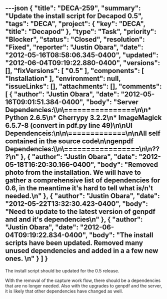 ---json
{
  "title": "DECA-259",
  "summary": "Update the install script for Decapod 0.5",
  "tags": "DECA",
  "project": {
    "key": "DECA",
    "title": "Decapod"
  },
  "type": "Task",
  "priority": "Blocker",
  "status": "Closed",
  "resolution": "Fixed",
  "reporter": "Justin Obara",
  "date": "2012-05-16T08:58:06.345-0400",
  "updated": "2012-06-04T09:19:22.880-0400",
  "versions": [],
  "fixVersions": [
    "0.5"
  ],
  "components": [
    "Installation"
  ],
  "environment": null,
  "issueLinks": [],
  "attachments": [],
  "comments": [
    {
      "author": "Justin Obara",
      "date": "2012-05-16T09:01:51.384-0400",
      "body": "Server Dependencies:\\\n\\================\n\n* Python 2.6.5\n* Cherrypy 3.2.2\n* ImageMagick 6.5.7-8 (convert in pdf.py line 49)\n\nUI Dependenceis:\n\n\\=============\n\nAll self contained in the source code\n\ngenpdf Dependencies:\\\n\\=================\n\n???\n"
    },
    {
      "author": "Justin Obara",
      "date": "2012-05-18T16:20:30.166-0400",
      "body": "Removed photo from the installation. We will have to gather a comprehensive list of dependencies for 0.6, in the meantime it's hard to tell what is/n't needed.\n"
    },
    {
      "author": "Justin Obara",
      "date": "2012-05-22T13:32:30.423-0400",
      "body": "Need to update to the latest version of genpdf and and it's dependencies\n"
    },
    {
      "author": "Justin Obara",
      "date": "2012-06-04T09:19:22.834-0400",
      "body": "The install scripts have been updated. Removed many unused dependencies and added in a a few new ones.&#x20;\n"
    }
  ]
}
---
The install script should be updated for the 0.5 release.

With the removal of the capture work flow, there should be a dependencies that are no longer needed. Also with the upgrades to genpdf and the server, it is likely that other dependencies have changed as well.

        